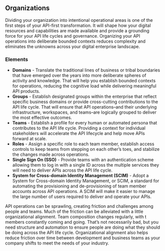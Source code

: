 ## Organizations 
Dividing your organization into intentional operational areas is one of the first steps of your API-first transformation. It will shape how your digital resources and capabilities are made available and provide a grounding force for your API life cycles and governance. Organizing your API operations into deliberate bounded contexts reduces complexity and eliminates the unknowns across your digital enterprise landscape. 

### Elements 
 

- **Domains** - Translate the traditional lines of business or tribal boundaries that have emerged over the years into more deliberate spheres of activity and knowledge. That will help you establish bounded contexts for operations, reducing the cognitive load while delivering meaningful API products. 
- **Groups** - Establish designated groups within the enterprise that reflect specific business domains or provide cross-cutting contributions to the API life cycle. That will ensure that API operations–and their underlying infrastructure, workspaces, and teams–are logically grouped to deliver the most effective outcomes. 
- **Teams** - Establish a profile for every human or automated persona that contributes to the API life cycle. Providing a context for individual stakeholders will accelerate the API lifecycle and help move APIs forward at scale. 
- **Roles** - Assign a specific role to each team member, establish access controls to keep teams from stepping on each other’s toes, and stabilize the changes made across operations. 
- **Single Sign On (SSO)** - Provide teams with an authentication scheme allowing them to log in with a single ID across the multiple services they will need to deliver APIs across the API life cycle. 
- **System for Cross-domain Identity Management (SCIM)** - Adopt a System for Cross-domain Identity Management, or SCIM, a standard for automating the provisioning and de-provisioning of team member accounts across API operations. A SCIM will make it easier to manage the large number of users required to deliver and operate your APIs.
 
 
API operations can be sprawling, creating friction and challenges among people and teams. Much of the friction can be alleviated with a little organizational alignment. Team composition changes regularly, with t members constantly coming and going. That’s not necessarily bad, but you need structure and automation to ensure people are doing what they should be doing across the API life cycle. Organizational alignment also helps reduce friction over time between development and business teams as your company shifts to meet the needs of your industry. 

